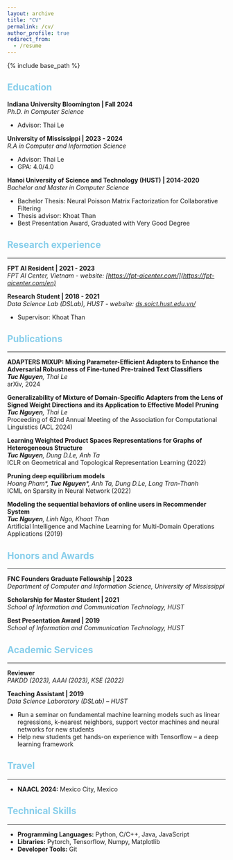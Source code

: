 ```yaml
---
layout: archive
title: "CV"
permalink: /cv/
author_profile: true
redirect_from:
  - /resume
---
```


{% include base_path %}

<!-- Education
====== -->
<h2 style="color:#87CEEB">Education</h2>

**Indiana University Bloomington | Fall 2024**   
*Ph.D. in Computer Science*
  * Advisor: Thai Le

**University of Mississippi | 2023 - 2024**   
*R.A in Computer and Information Science*
  * Advisor: Thai Le
  * GPA: 4.0/4.0

**Hanoi University of Science and Technology (HUST) | 2014-2020**   
*Bachelor and Master in Computer Science*
  * Bachelor Thesis: Neural Poisson Matrix Factorization for Collaborative Filtering
  * Thesis advisor: Khoat Than
  * Best Presentation Award, Graduated with Very Good Degree

<!-- Research experience
====== -->
<h2 style="color:#87CEEB">Research experience</h2>
<hr>

**FPT AI Resident | 2021 - 2023**   
*FPT AI Center, Vietnam - website: [https://fpt-aicenter.com/](https://fpt-aicenter.com/en)*

**Research Student | 2018 - 2021**   
*Data Science Lab (DSLab), HUST - website: [ds.soict.hust.edu.vn/](http://ds.soict.hust.edu.vn/)*
  * Supervisor: Khoat Than

<!-- Publications
====== -->
<h2 style="color:#87CEEB">Publications</h2>
<hr>

**ADAPTERS MIXUP: Mixing Parameter-Efficient Adapters to Enhance the Adversarial Robustness of Fine-tuned Pre-trained Text Classifiers**   
*__Tuc Nguyen__, Thai Le*   
arXiv, 2024

**Generalizability of Mixture of Domain-Specific Adapters from the Lens of Signed Weight Directions and its Application to Effective Model Pruning**   
*__Tuc Nguyen__, Thai Le*   
Proceeding of 62nd Annual Meeting of the Association for Computational Linguistics (ACL 2024)

**Learning Weighted Product Spaces Representations for Graphs of Heterogeneous Structure**   
*__Tuc Nguyen__, Dung D.Le, Anh Ta*   
ICLR on Geometrical and Topological Representation Learning (2022)

**Pruning deep equilibrium models**   
*Hoang Pham\*, __Tuc Nguyen__\*, Anh Ta, Dung D.Le, Long Tran-Thanh*   
ICML on Sparsity in Neural Network (2022)

**Modeling the sequential behaviors of online users in Recommender System**   
*__Tuc Nguyen__, Linh Ngo, Khoat Than*   
Artificial Intelligence and Machine Learning for Multi-Domain Operations Applications (2019)
  
<!-- Preprints
====== -->
<!-- <h2 style="color:#87CEEB">Under Review</h2>
<hr>

**ADAPTERS MIXUP: Mixing Parameter-Efficient Adapters to Enhance the Adversarial Robustness of Fine-tuned Pre-trained Text Classifiers | 2024**   
*__Tuc Nguyen__, Thai Le* -->

  
<!-- Projects
====== -->

<!-- Honors and Awards
====== -->
<h2 style="color:#87CEEB">Honors and Awards</h2>
<hr>

**FNC Founders Graduate Fellowship | 2023**   
*Department of Computer and Information Science, University of Mississippi*   

**Scholarship for Master Student | 2021**   
*School of Information and Communication Technology, HUST* 

**Best Presentation Award | 2019**   
*School of Information and Communication Technology, HUST*   
  
<!-- Other Activities
====== -->
<h2 style="color:#87CEEB">Academic Services</h2>
<hr>

**Reviewer**   
*PAKDD (2023), AAAI (2023), KSE (2022)*

**Teaching Assistant | 2019**   
*Data Science Laboratory (DSLab) – HUST*
  * Run a seminar on fundamental machine learning models such as linear regressions, k-nearest neighbors, support vector machines and neural networks for new students
  * Help new students get hands-on experience with Tensorflow – a deep learning framework

<h2 style="color:#87CEEB">Travel</h2>
<hr>

  * **NAACL 2024:** Mexico City, Mexico

<h2 style="color:#87CEEB">Technical Skills</h2>
<hr>

  * **Programming Languages:** Python, C/C++, Java, JavaScript
  * **Libraries:** Pytorch, Tensorflow, Numpy, Matplotlib
  * **Developer Tools:** Git